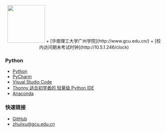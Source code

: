 <div align="center">
<img src="https://raw.githubusercontent.com/zhujixu/xuefulu.com/master/SOE.png" height="120" width="120" >
+ [华南理工大学广州学院](http://www.gcu.edu.cn/)
+ [校内访问期末考试时钟](http://10.5.1.246/clock)
</div>

### **Python**
+ [Python](https://www.python.org/downloads/)
+ [PyCharm](http://www.jetbrains.com/pycharm/download/)
+ [Visual Studio Code](https://code.visualstudio.com/)
+ [Thonny 适合初学者的 轻量级 Python IDE](https://thonny.org/)
+ [Anaconda](https://www.anaconda.com/distribution/)

### **快速链接**
+ [GitHub](https://github.com/login)
+ <zhujixu@gcu.edu.cn>
